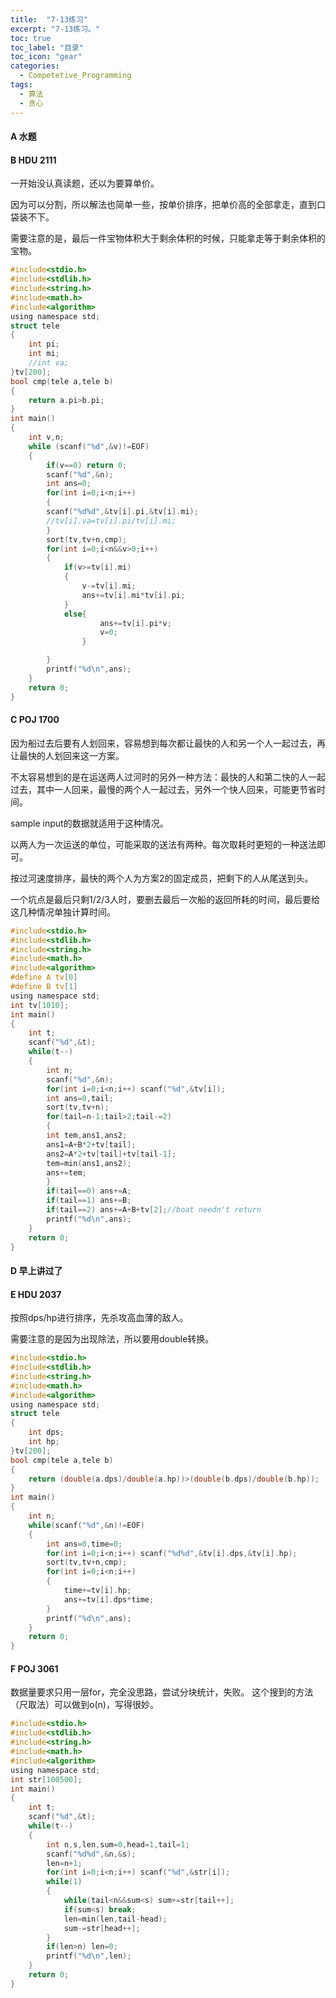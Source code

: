 ```yaml
---
title:  "7-13练习"
excerpt: "7-13练习。"
toc: true
toc_label: "目录"
toc_icon: "gear"
categories:
  - Competetive_Programming
tags:
  - 算法
  - 贪心
---
```



#### A 水题

#### B HDU 2111


一开始没认真读题，还以为要算单价。

因为可以分割，所以解法也简单一些，按单价排序，把单价高的全部拿走，直到口袋装不下。

需要注意的是，最后一件宝物体积大于剩余体积的时候，只能拿走等于剩余体积的宝物。

```c
#include<stdio.h>
#include<stdlib.h>
#include<string.h>
#include<math.h>
#include<algorithm>
using namespace std;
struct tele
{
    int pi;
    int mi;
    //int va;
}tv[200];
bool cmp(tele a,tele b)
{
    return a.pi>b.pi;
}
int main()
{
    int v,n;
    while (scanf("%d",&v)!=EOF)
    {
        if(v==0) return 0;
        scanf("%d",&n);
        int ans=0;
        for(int i=0;i<n;i++)
        {
        scanf("%d%d",&tv[i].pi,&tv[i].mi);
        //tv[i].va=tv[i].pi/tv[i].mi;
        }
        sort(tv,tv+n,cmp);
        for(int i=0;i<n&&v>0;i++)
        {
            if(v>=tv[i].mi)
            {
                v-=tv[i].mi;
                ans+=tv[i].mi*tv[i].pi;
            }
            else{
                    ans+=tv[i].pi*v;
                    v=0;
                }

        }
        printf("%d\n",ans);
    }
    return 0;
}
```

#### C POJ 1700

因为船过去后要有人划回来，容易想到每次都让最快的人和另一个人一起过去，再让最快的人划回来这一方案。

不太容易想到的是在运送两人过河时的另外一种方法：最快的人和第二快的人一起过去，其中一人回来，最慢的两个人一起过去，另外一个快人回来，可能更节省时间。

sample input的数据就适用于这种情况。

以两人为一次运送的单位，可能采取的送法有两种。每次取耗时更短的一种送法即可。

按过河速度排序，最快的两个人为方案2的固定成员，把剩下的人从尾送到头。

一个坑点是最后只剩1/2/3人时，要删去最后一次船的返回所耗的时间，最后要给这几种情况单独计算时间。

```c
#include<stdio.h>
#include<stdlib.h>
#include<string.h>
#include<math.h>
#include<algorithm>
#define A tv[0]
#define B tv[1]
using namespace std;
int tv[1010];
int main()
{
    int t;
    scanf("%d",&t);
    while(t--)
    {
        int n;
        scanf("%d",&n);
        for(int i=0;i<n;i++) scanf("%d",&tv[i]);
        int ans=0,tail;
        sort(tv,tv+n);
        for(tail=n-1;tail>2;tail-=2)
        {
        int tem,ans1,ans2;
        ans1=A+B*2+tv[tail];
        ans2=A*2+tv[tail]+tv[tail-1];
        tem=min(ans1,ans2);
        ans+=tem;
        }
        if(tail==0) ans+=A;
        if(tail==1) ans+=B;
        if(tail==2) ans+=A+B+tv[2];//boat needn't return
        printf("%d\n",ans);
    }
    return 0;
}
```

#### D 早上讲过了

#### E HDU 2037

按照dps/hp进行排序，先杀攻高血薄的敌人。

需要注意的是因为出现除法，所以要用double转换。

```c
#include<stdio.h>
#include<stdlib.h>
#include<string.h>
#include<math.h>
#include<algorithm>
using namespace std;
struct tele
{
    int dps;
    int hp;
}tv[200];
bool cmp(tele a,tele b)
{
    return (double(a.dps)/double(a.hp))>(double(b.dps)/double(b.hp));
}
int main()
{
    int n;
    while(scanf("%d",&n)!=EOF)
    {
        int ans=0,time=0;
        for(int i=0;i<n;i++) scanf("%d%d",&tv[i].dps,&tv[i].hp);
        sort(tv,tv+n,cmp);
        for(int i=0;i<n;i++)
        {
            time+=tv[i].hp;
            ans+=tv[i].dps*time;
        }
        printf("%d\n",ans);
    }
    return 0;
}
```

#### F POJ 3061

数据量要求只用一层for，完全没思路，尝试分块统计，失败。
这个搜到的方法（尺取法）可以做到o(n)，写得很妙。

```c
#include<stdio.h>
#include<stdlib.h>
#include<string.h>
#include<math.h>
#include<algorithm>
using namespace std;
int str[100500];
int main()
{
    int t;
    scanf("%d",&t);
    while(t--)
    {
        int n,s,len,sum=0,head=1,tail=1;
        scanf("%d%d",&n,&s);
        len=n+1;
        for(int i=0;i<n;i++) scanf("%d",&str[i]);
        while(1)
        {
            while(tail<n&&sum<s) sum+=str[tail++];
            if(sum<s) break;
            len=min(len,tail-head);
            sum-=str[head++];
        }
        if(len>n) len=0;
        printf("%d\n",len);
    }
    return 0;
}
```